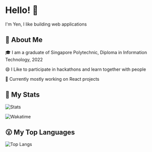 # Hello! 👋

I'm Yen, I like building web applications

## 🧐 About Me

🎓 I am a graduate of Singapore Polytechnic, Diploma in Information Technology, 2022

😄 I Like to participate in hackathons and learn together with people

🤖 Currently mostly working on React projects

## 🤪 My Stats

![Stats](https://github-readme-stats.vercel.app/api?username=lly02)

![Wakatime](https://github-readme-stats.vercel.app/api/wakatime?username=lly&layout=compact&v=2)

## 😮 My Top Languages

![Top Langs](https://github-readme-stats.vercel.app/api/top-langs/?username=lly02&layout=compact)

